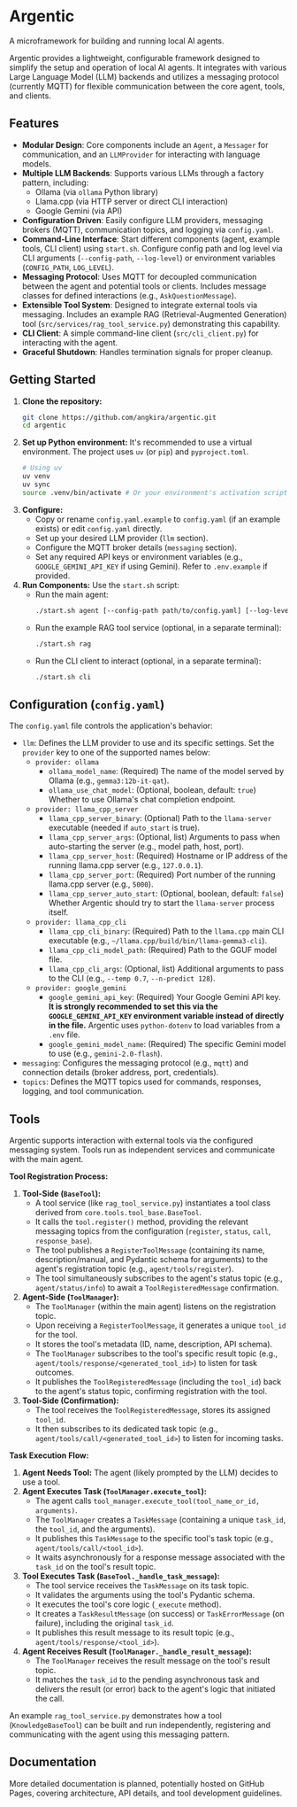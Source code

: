 # Argentic

A microframework for building and running local AI agents.

Argentic provides a lightweight, configurable framework designed to simplify the setup and operation of local AI agents. It integrates with various Large Language Model (LLM) backends and utilizes a messaging protocol (currently MQTT) for flexible communication between the core agent, tools, and clients.

## Features

*   **Modular Design**: Core components include an `Agent`, a `Messager` for communication, and an `LLMProvider` for interacting with language models.
*   **Multiple LLM Backends**: Supports various LLMs through a factory pattern, including:
    *   Ollama (via `ollama` Python library)
    *   Llama.cpp (via HTTP server or direct CLI interaction)
    *   Google Gemini (via API)
*   **Configuration Driven**: Easily configure LLM providers, messaging brokers (MQTT), communication topics, and logging via `config.yaml`.
*   **Command-Line Interface**: Start different components (agent, example tools, CLI client) using `start.sh`. Configure config path and log level via CLI arguments (`--config-path`, `--log-level`) or environment variables (`CONFIG_PATH`, `LOG_LEVEL`).
*   **Messaging Protocol**: Uses MQTT for decoupled communication between the agent and potential tools or clients. Includes message classes for defined interactions (e.g., `AskQuestionMessage`).
*   **Extensible Tool System**: Designed to integrate external tools via messaging. Includes an example RAG (Retrieval-Augmented Generation) tool (`src/services/rag_tool_service.py`) demonstrating this capability.
*   **CLI Client**: A simple command-line client (`src/cli_client.py`) for interacting with the agent.
*   **Graceful Shutdown**: Handles termination signals for proper cleanup.

## Getting Started

1.  **Clone the repository:**
    ```bash
    git clone https://github.com/angkira/argentic.git
    cd argentic
    ```
2.  **Set up Python environment:**
    It's recommended to use a virtual environment. The project uses `uv` (or `pip`) and `pyproject.toml`.
    ```bash
    # Using uv
    uv venv
    uv sync
    source .venv/bin/activate # Or your environment's activation script
    ```
3.  **Configure:**
    *   Copy or rename `config.yaml.example` to `config.yaml` (if an example exists) or edit `config.yaml` directly.
    *   Set up your desired LLM provider (`llm` section).
    *   Configure the MQTT broker details (`messaging` section).
    *   Set any required API keys or environment variables (e.g., `GOOGLE_GEMINI_API_KEY` if using Gemini). Refer to `.env.example` if provided.
4.  **Run Components:**
    Use the `start.sh` script:
    *   Run the main agent:
        ```bash
        ./start.sh agent [--config-path path/to/config.yaml] [--log-level DEBUG]
        ```
    *   Run the example RAG tool service (optional, in a separate terminal):
        ```bash
        ./start.sh rag
        ```
    *   Run the CLI client to interact (optional, in a separate terminal):
        ```bash
        ./start.sh cli
        ```

## Configuration (`config.yaml`)

The `config.yaml` file controls the application's behavior:

*   `llm`: Defines the LLM provider to use and its specific settings. Set the `provider` key to one of the supported names below:
    *   `provider: ollama`
        *   `ollama_model_name`: (Required) The name of the model served by Ollama (e.g., `gemma3:12b-it-qat`).
        *   `ollama_use_chat_model`: (Optional, boolean, default: `true`) Whether to use Ollama's chat completion endpoint.
    *   `provider: llama_cpp_server`
        *   `llama_cpp_server_binary`: (Optional) Path to the `llama-server` executable (needed if `auto_start` is true).
        *   `llama_cpp_server_args`: (Optional, list) Arguments to pass when auto-starting the server (e.g., model path, host, port).
        *   `llama_cpp_server_host`: (Required) Hostname or IP address of the running llama.cpp server (e.g., `127.0.0.1`).
        *   `llama_cpp_server_port`: (Required) Port number of the running llama.cpp server (e.g., `5000`).
        *   `llama_cpp_server_auto_start`: (Optional, boolean, default: `false`) Whether Argentic should try to start the `llama-server` process itself.
    *   `provider: llama_cpp_cli`
        *   `llama_cpp_cli_binary`: (Required) Path to the `llama.cpp` main CLI executable (e.g., `~/llama.cpp/build/bin/llama-gemma3-cli`).
        *   `llama_cpp_cli_model_path`: (Required) Path to the GGUF model file.
        *   `llama_cpp_cli_args`: (Optional, list) Additional arguments to pass to the CLI (e.g., `--temp 0.7`, `--n-predict 128`).
    *   `provider: google_gemini`
        *   `google_gemini_api_key`: (Required) Your Google Gemini API key. **It is strongly recommended to set this via the `GOOGLE_GEMINI_API_KEY` environment variable instead of directly in the file.** Argentic uses `python-dotenv` to load variables from a `.env` file.
        *   `google_gemini_model_name`: (Required) The specific Gemini model to use (e.g., `gemini-2.0-flash`).
*   `messaging`: Configures the messaging protocol (e.g., `mqtt`) and connection details (broker address, port, credentials).
*   `topics`: Defines the MQTT topics used for commands, responses, logging, and tool communication.

## Tools

Argentic supports interaction with external tools via the configured messaging system. Tools run as independent services and communicate with the main agent.

**Tool Registration Process:**

1.  **Tool-Side (`BaseTool`):**
    *   A tool service (like `rag_tool_service.py`) instantiates a tool class derived from `core.tools.tool_base.BaseTool`.
    *   It calls the `tool.register()` method, providing the relevant messaging topics from the configuration (`register`, `status`, `call`, `response_base`).
    *   The tool publishes a `RegisterToolMessage` (containing its name, description/manual, and Pydantic schema for arguments) to the agent's registration topic (e.g., `agent/tools/register`).
    *   The tool simultaneously subscribes to the agent's status topic (e.g., `agent/status/info`) to await a `ToolRegisteredMessage` confirmation.
2.  **Agent-Side (`ToolManager`):**
    *   The `ToolManager` (within the main agent) listens on the registration topic.
    *   Upon receiving a `RegisterToolMessage`, it generates a unique `tool_id` for the tool.
    *   It stores the tool's metadata (ID, name, description, API schema).
    *   The `ToolManager` subscribes to the tool's specific result topic (e.g., `agent/tools/response/<generated_tool_id>`) to listen for task outcomes.
    *   It publishes the `ToolRegisteredMessage` (including the `tool_id`) back to the agent's status topic, confirming registration with the tool.
3.  **Tool-Side (Confirmation):**
    *   The tool receives the `ToolRegisteredMessage`, stores its assigned `tool_id`.
    *   It then subscribes to its dedicated task topic (e.g., `agent/tools/call/<generated_tool_id>`) to listen for incoming tasks.

**Task Execution Flow:**

1.  **Agent Needs Tool:** The agent (likely prompted by the LLM) decides to use a tool.
2.  **Agent Executes Task (`ToolManager.execute_tool`):**
    *   The agent calls `tool_manager.execute_tool(tool_name_or_id, arguments)`.
    *   The `ToolManager` creates a `TaskMessage` (containing a unique `task_id`, the `tool_id`, and the arguments).
    *   It publishes this `TaskMessage` to the specific tool's task topic (e.g., `agent/tools/call/<tool_id>`).
    *   It waits asynchronously for a response message associated with the `task_id` on the tool's result topic.
3.  **Tool Executes Task (`BaseTool._handle_task_message`):**
    *   The tool service receives the `TaskMessage` on its task topic.
    *   It validates the arguments using the tool's Pydantic schema.
    *   It executes the tool's core logic (`_execute` method).
    *   It creates a `TaskResultMessage` (on success) or `TaskErrorMessage` (on failure), including the original `task_id`.
    *   It publishes this result message to its result topic (e.g., `agent/tools/response/<tool_id>`).
4.  **Agent Receives Result (`ToolManager._handle_result_message`):**
    *   The `ToolManager` receives the result message on the tool's result topic.
    *   It matches the `task_id` to the pending asynchronous task and delivers the result (or error) back to the agent's logic that initiated the call.

An example `rag_tool_service.py` demonstrates how a tool (`KnowledgeBaseTool`) can be built and run independently, registering and communicating with the agent using this messaging pattern.

## Documentation

More detailed documentation is planned, potentially hosted on GitHub Pages, covering architecture, API details, and tool development guidelines.
